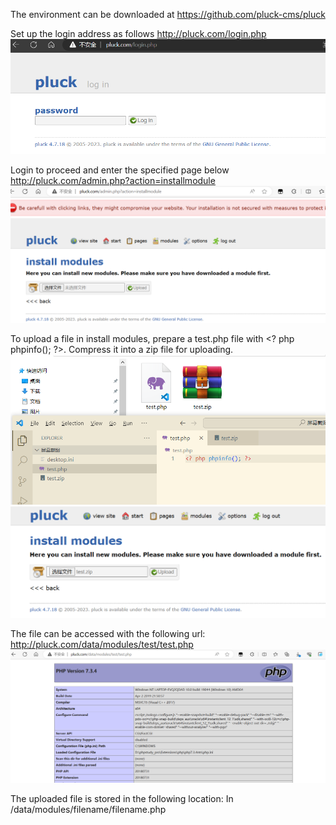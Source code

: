 The environment can be downloaded at https://github.com/pluck-cms/pluck


Set up the login address as follows
http://pluck.com/login.php
![image-upload1](images/upload1.png)

Login to proceed and enter the specified page below
http://pluck.com/admin.php?action=installmodule
![image-upload2](images/upload2.png)

To upload a file in install modules, prepare a test.php file with &lt;? php phpinfo(); ?&gt;. Compress it into a zip file for uploading. 
![image-upload3](images/upload3.png)
![image-upload4](images/upload4.png)

The file can be accessed with the following url:
http://pluck.com/data/modules/test/test.php
![image-upload5](images/upload5.png)

The uploaded file is stored in the following location:
In /data/modules/filename/filename.php
